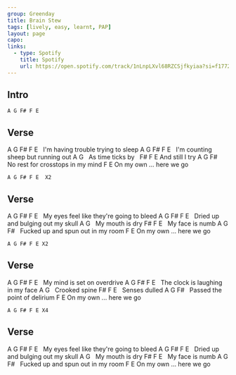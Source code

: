 ```yaml
---
group: Greenday
title: Brain Stew
tags: [lively, easy, learnt, PAP]
layout: page
capo: 
links: 
  - type: Spotify
    title: Spotify
    url: https://open.spotify.com/track/1nLnpLXvl68RZCSjfkyiaa?si=f17723a933e14996
---
```


## Intro

```chordpro
A G F# F E
```

## Verse

A                G                  F# F E
&nbsp; I'm having trouble trying to sleep
A               G                   F# F E
&nbsp; I'm counting sheep but running out
A               G
&nbsp; As time ticks by
&nbsp; F#          F E
And still I try
A                G            F#
&nbsp; No rest for crosstops in my mind
F             E
On my own ... here we go

```chordpro
A G F# F E  X2
```

## Verse

A                   G                      F# F E
&nbsp; My eyes feel like they're going to bleed
A                G            F#    F E
&nbsp; Dried up and bulging out my skull
A               G
&nbsp; My mouth is dry
F#           F    E
&nbsp; My face is numb
A                G             F#
&nbsp; Fucked up and spun out in my room
F             E
On my own ... here we go

```chordpro
A G F# F E X2
```

## Verse

A               G           F# F E
&nbsp; My mind is set on overdrive
A               G             F#   F E
&nbsp; The clock is laughing in my face
A              G
&nbsp; Crooked spine
F#       F      E
&nbsp; Senses dulled
A                  G         F#
&nbsp; Passed the point of delirium
F             E
On my own ... here we go

```chordpro
A G F# F E X4
```

## Verse

A                   G                      F# F E
&nbsp; My eyes feel like they're going to bleed
A                G            F#    F E
&nbsp; Dried up and bulging out my skull
A               G
&nbsp; My mouth is dry
F#           F    E
&nbsp; My face is numb
A                G             F#
&nbsp; Fucked up and spun out in my room
F             E
On my own ... here we go
